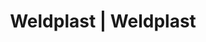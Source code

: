 ---
Link: "file:/Users/vinayakpatel/Downloads/www.weldplast.cz/eshop_products_compare/add/eshop-products-variant225"
product_name: "null"
product_id: "null"
title: "Weldplast | Weldplast"
product_desc: ""
product_specs: ""
product_downloads: ""
href: ""
accessories: ""
similar_products: ""
---
